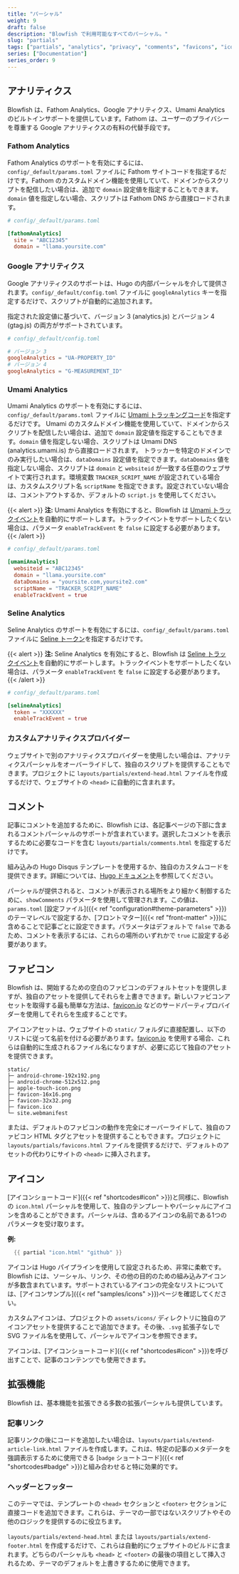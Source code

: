 ```yaml
---
title: "パーシャル"
weight: 9
draft: false
description: "Blowfish で利用可能なすべてのパーシャル。"
slug: "partials"
tags: ["partials", "analytics", "privacy", "comments", "favicons", "icon", "docs"]
series: ["Documentation"]
series_order: 9
---
```


## アナリティクス

Blowfish は、Fathom Analytics、Google アナリティクス、Umami Analytics のビルトインサポートを提供しています。Fathom は、ユーザーのプライバシーを尊重する Google アナリティクスの有料の代替手段です。

### Fathom Analytics

Fathom Analytics のサポートを有効にするには、`config/_default/params.toml` ファイルに Fathom サイトコードを指定するだけです。Fathom のカスタムドメイン機能を使用していて、ドメインからスクリプトを配信したい場合は、追加で `domain` 設定値を指定することもできます。`domain` 値を指定しない場合、スクリプトは Fathom DNS から直接ロードされます。

```toml
# config/_default/params.toml

[fathomAnalytics]
  site = "ABC12345"
  domain = "llama.yoursite.com"
```

### Google アナリティクス

Google アナリティクスのサポートは、Hugo の内部パーシャルを介して提供されます。`config/_default/config.toml` ファイルに `googleAnalytics` キーを指定するだけで、スクリプトが自動的に追加されます。

指定された設定値に基づいて、バージョン 3 (analytics.js) とバージョン 4 (gtag.js) の両方がサポートされています。

```toml
# config/_default/config.toml

# バージョン 3
googleAnalytics = "UA-PROPERTY_ID"
# バージョン 4
googleAnalytics = "G-MEASUREMENT_ID"
```

### Umami Analytics

Umami Analytics のサポートを有効にするには、`config/_default/params.toml` ファイルに [Umami トラッキングコード](https://umami.is/docs/collect-data)を指定するだけです。
Umami のカスタムドメイン機能を使用していて、ドメインからスクリプトを配信したい場合は、追加で `domain` 設定値を指定することもできます。`domain` 値を指定しない場合、スクリプトは Umami DNS (analytics.umami.is) から直接ロードされます。
トラッカーを特定のドメインでのみ実行したい場合は、`dataDomains` 設定値を指定できます。`dataDomains` 値を指定しない場合、スクリプトは `domain` と `websiteid` が一致する任意のウェブサイトで実行されます。環境変数 `TRACKER_SCRIPT_NAME` が設定されている場合は、カスタムスクリプト名 `scriptName` を指定できます。設定されていない場合は、コメントアウトするか、デフォルトの `script.js` を使用してください。

{{< alert >}}
**注:** Umami Analytics を有効にすると、Blowfish は [Umami トラックイベント](https://umami.is/docs/track-events)を自動的にサポートします。トラックイベントをサポートしたくない場合は、パラメータ `enableTrackEvent` を `false` に設定する必要があります。
{{< /alert >}}

```toml
# config/_default/params.toml

[umamiAnalytics]
  websiteid = "ABC12345"
  domain = "llama.yoursite.com"
  dataDomains = "yoursite.com,yoursite2.com"
  scriptName = "TRACKER_SCRIPT_NAME"
  enableTrackEvent = true
```

### Seline Analytics

Seline Analytics のサポートを有効にするには、`config/_default/params.toml` ファイルに [Seline トークン](https://seline.so/docs/install-seline)を指定するだけです。

{{< alert >}}
**注:** Seline Analytics を有効にすると、Blowfish は [Seline トラックイベント](https://seline.so/docs/custom-events)を自動的にサポートします。トラックイベントをサポートしたくない場合は、パラメータ `enableTrackEvent` を `false` に設定する必要があります。
{{< /alert >}}

```toml
# config/_default/params.toml

[selineAnalytics]
  token = "XXXXXX"
  enableTrackEvent = true
```

### カスタムアナリティクスプロバイダー

ウェブサイトで別のアナリティクスプロバイダーを使用したい場合は、アナリティクスパーシャルをオーバーライドして、独自のスクリプトを提供することもできます。プロジェクトに `layouts/partials/extend-head.html` ファイルを作成するだけで、ウェブサイトの `<head>` に自動的に含まれます。

## コメント

記事にコメントを追加するために、Blowfish には、各記事ページの下部に含まれるコメントパーシャルのサポートが含まれています。選択したコメントを表示するために必要なコードを含む `layouts/partials/comments.html` を指定するだけです。

組み込みの Hugo Disqus テンプレートを使用するか、独自のカスタムコードを提供できます。詳細については、[Hugo ドキュメント](https://gohugo.io/content-management/comments/)を参照してください。

パーシャルが提供されると、コメントが表示される場所をより細かく制御するために、`showComments` パラメータを使用して管理されます。この値は、`params.toml` [設定ファイル]({{< ref "configuration#theme-parameters" >}})のテーマレベルで設定するか、[フロントマター]({{< ref "front-matter" >}})に含めることで記事ごとに設定できます。パラメータはデフォルトで `false` であるため、コメントを表示するには、これらの場所のいずれかで `true` に設定する必要があります。

## ファビコン

Blowfish は、開始するための空白のファビコンのデフォルトセットを提供しますが、独自のアセットを提供してそれらを上書きできます。新しいファビコンアセットを取得する最も簡単な方法は、[favicon.io](https://favicon.io) などのサードパーティプロバイダーを使用してそれらを生成することです。

アイコンアセットは、ウェブサイトの `static/` フォルダに直接配置し、以下のリストに従って名前を付ける必要があります。[favicon.io](https://favicon.io) を使用する場合、これらは自動的に生成されるファイル名になりますが、必要に応じて独自のアセットを提供できます。

```shell
static/
├─ android-chrome-192x192.png
├─ android-chrome-512x512.png
├─ apple-touch-icon.png
├─ favicon-16x16.png
├─ favicon-32x32.png
├─ favicon.ico
└─ site.webmanifest
```

または、デフォルトのファビコンの動作を完全にオーバーライドして、独自のファビコン HTML タグとアセットを提供することもできます。プロジェクトに `layouts/partials/favicons.html` ファイルを提供するだけで、デフォルトのアセットの代わりにサイトの `<head>` に挿入されます。

## アイコン

[アイコンショートコード]({{< ref "shortcodes#icon" >}})と同様に、Blowfish の `icon.html` パーシャルを使用して、独自のテンプレートやパーシャルにアイコンを含めることができます。パーシャルは、含めるアイコンの名前である1つのパラメータを受け取ります。

**例:**

```go
  {{ partial "icon.html" "github" }}
```

アイコンは Hugo パイプラインを使用して設定されるため、非常に柔軟です。Blowfish には、ソーシャル、リンク、その他の目的のための組み込みアイコンが多数含まれています。サポートされているアイコンの完全なリストについては、[アイコンサンプル]({{< ref "samples/icons" >}})ページを確認してください。

カスタムアイコンは、プロジェクトの `assets/icons/` ディレクトリに独自のアイコンアセットを提供することで追加できます。その後、`.svg` 拡張子なしで SVG ファイル名を使用して、パーシャルでアイコンを参照できます。

アイコンは、[アイコンショートコード]({{< ref "shortcodes#icon" >}})を呼び出すことで、記事のコンテンツでも使用できます。

## 拡張機能

Blowfish は、基本機能を拡張できる多数の拡張パーシャルも提供しています。

### 記事リンク

記事リンクの後にコードを追加したい場合は、`layouts/partials/extend-article-link.html` ファイルを作成します。これは、特定の記事のメタデータを強調表示するために使用できる [`badge` ショートコード]({{< ref "shortcodes#badge" >}})と組み合わせると特に効果的です。

### ヘッダーとフッター

このテーマでは、テンプレートの `<head>` セクションと `<footer>` セクションに直接コードを追加できます。これらは、テーマの一部ではないスクリプトやその他のロジックを提供するのに役立ちます。

`layouts/partials/extend-head.html` または `layouts/partials/extend-footer.html` を作成するだけで、これらは自動的にウェブサイトのビルドに含まれます。どちらのパーシャルも `<head>` と `<footer>` の最後の項目として挿入されるため、テーマのデフォルトを上書きするために使用できます。
